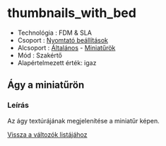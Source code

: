 # thumbnails\_with\_bed

* Technológia : FDM & SLA
* Csoport :  [Nyomtató beállítások](../../konfig/printer_settings.md)
* Alcsoport : [Általános](../../konfig/printer_settings.md#általános) - [Miniatűrök](../../konfig/printer_settings.md#miniatűrök)
* Mód : Szakértő
* Alapértelmezett érték: igaz

## Ágy a miniatűrön

### Leírás

Az ágy textúrájának megjelenítése a miniatűr képen.

[Vissza a változók listájához](/)

